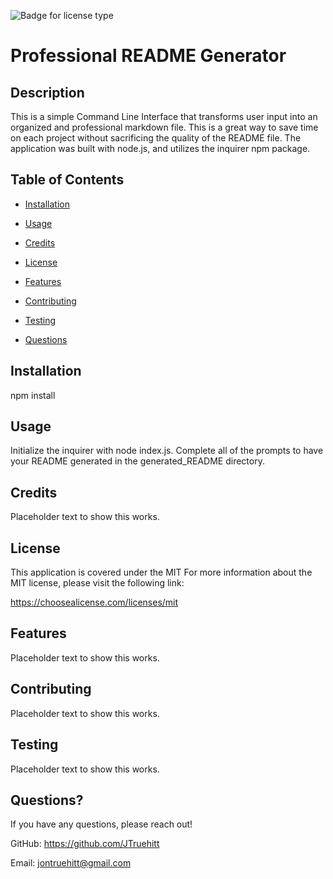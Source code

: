 
  ![Badge for license type](https://img.shields.io/badge/license-MIT-green)


  # Professional README Generator

  ## Description
   This is a simple Command Line Interface that transforms user input into an organized and professional markdown file. This is a great way to save time on each project without sacrificing the quality of the README file. The application was built with node.js, and utilizes the inquirer npm package. 
  
  ## Table of Contents
  
  * [Installation](#installation)
  
  * [Usage](#usage)
  
  * [Credits](#credits)
  
  * [License](#license)
  
  * [Features](#features)
  
  * [Contributing](#contributing)
  
  * [Testing](#testing)
  
  * [Questions](#questions)
  
  ## Installation
  npm install
  
  ## Usage
  Initialize the inquirer with node index.js. Complete all of the prompts to have your README generated in the generated_README directory. 
  
  ## Credits
  Placeholder text to show this works. 
  
## License
This application is covered under the MIT
For more information about the MIT license, please visit the following link:

  https://choosealicense.com/licenses/mit

  ## Features
  Placeholder text to show this works. 
  
  ## Contributing
  Placeholder text to show this works. 
  
  ## Testing
  Placeholder text to show this works. 
  
  ## Questions?
  If you have any questions, please reach out!
  
GitHub: https://github.com/JTruehitt

Email: [jontruehitt@gmail.com](mailto:jontruehitt@gmail.com)